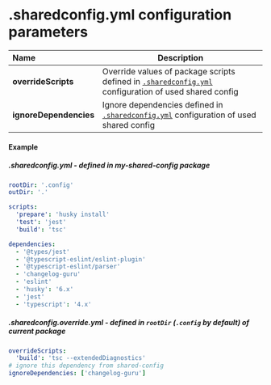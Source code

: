 # .sharedconfig.yml configuration parameters

| Name                   | Description                                                                                                                                                                                   |
| :--------------------- | --------------------------------------------------------------------------------------------------------------------------------------------------------------------------------------------- |
| **overrideScripts**    | Override values of package scripts defined in [`.sharedconfig.yml`](https://github.com/keindev/standard-shared-config/blob/master/docs/library-config.md) configuration of used shared config |
| **ignoreDependencies** | Ignore dependencies defined in [`.sharedconfig.yml`](https://github.com/keindev/standard-shared-config/blob/master/docs/library-config.md) configuration of used shared config                |

#### Example

##### .sharedconfig.yml - defined in my-shared-config package

```yaml
rootDir: '.config'
outDir: '.'

scripts:
  'prepare': 'husky install'
  'test': 'jest'
  'build': 'tsc'

dependencies:
  - '@types/jest'
  - '@typescript-eslint/eslint-plugin'
  - '@typescript-eslint/parser'
  - 'changelog-guru'
  - 'eslint'
  - 'husky': '6.x'
  - 'jest'
  - 'typescript': '4.x'
```

##### .sharedconfig.override.yml - defined in `rootDir` (`.config` by default) of current package

```yaml
overrideScripts:
  'build': 'tsc --extendedDiagnostics'
# ignore this dependency from shared-config
ignoreDependencies: ['changelog-guru']
```
